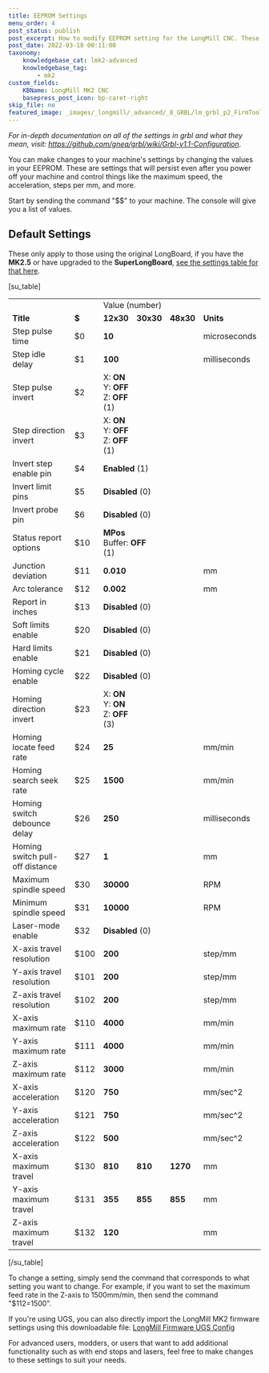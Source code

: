 ```yaml
---
title: EEPROM Settings
menu_order: 4
post_status: publish
post_excerpt: How to modify EEPROM setting for the LongMill CNC. These settings control the speed and direction of movement, machine limits, and activation of limit switches.
post_date: 2022-03-18 00:11:00
taxonomy:
    knowledgebase_cat: lmk2-advanced
    knowledgebase_tag:
        - mk2
custom_fields:
    KBName: LongMill MK2 CNC
    basepress_post_icon: bp-caret-right
skip_file: no
featured_image: _images/_longmill/_advanced/_8_GRBL/lm_grbl_p2_FirmTool.png
---
```


<em>For in-depth documentation on all of the settings in grbl and what they mean, visit: </em><a href="https://github.com/gnea/grbl/wiki/Grbl-v1.1-Configuration" target="_blank" rel="noopener"><em>https://github.com/gnea/grbl/wiki/Grbl-v1.1-Configuration</em></a>.

You can make changes to your machine's settings by changing the values in your EEPROM. These are settings that will persist even after you power off your machine and control things like the maximum speed, the acceleration, steps per mm, and more.

Start by sending the command "$$" to your machine. The console will give you a list of values.

## Default Settings

These only apply to those using the original LongBoard, if you have the <b>MK2.5</b> or have upgraded to the <b>SuperLongBoard</b>, <a href="https://resources.sienci.com/view/slb-firmware-flashing/#settings-descriptions">see the settings table for that here</a>.

[su_table]
<table>
<tbody>
<tr>
<td></td>
<td></td>
<td colspan="3">Value (number)</td>
<td></td>
</tr>
<tr>
<td><b>Title</b></td>
<td><b>$</b></td>
<td><b>12x30</b></td>
<td><b>30x30</b></td>
<td><b>48x30</b></td>
<td><b>Units</b></td>
</tr>
<tr>
<td>Step pulse time</td>
<td>$0</td>
<td colspan="3"><b>10</b></td>
<td>microseconds</td>
</tr>
<tr>
<td>Step idle delay</td>
<td>$1</td>
<td colspan="3"><b>100</b></td>
<td>milliseconds</td>
</tr>
<tr>
<td>Step pulse invert</td>
<td>$2</td>
<td colspan="3">X: <b>ON</b><br>Y: <b>OFF</b><br>Z: <b>OFF</b><br>(1)</td>
<td></td>
</tr>
<tr>
<td>Step direction invert</td>
<td>$3</td>
<td colspan="3">X: <b>ON</b><br>Y: <b>OFF</b><br>Z: <b>OFF</b><br>(1)</td>
<td></td>
</tr>
<tr>
<td>Invert step enable pin</td>
<td>$4</td>
<td colspan="3"><b>Enabled</b> (1)</td>
<td></td>
</tr>
<tr>
<td>Invert limit pins</td>
<td>$5</td>
<td colspan="3"><b>Disabled</b> (0)</td>
<td></td>
</tr>
<tr>
<td>Invert probe pin</td>
<td>$6</td>
<td colspan="3"><b>Disabled</b> (0)</td>
<td></td>
</tr>
<tr>
<td>Status report options</td>
<td>$10</td>
<td colspan="3"><b>MPos</b><br>Buffer: <b>OFF</b><br>(1)</td>
<td></td>
</tr>
<tr>
<td>Junction deviation</td>
<td>$11</td>
<td colspan="3"><b>0.010</b></td>
<td>mm</td>
</tr>
<tr>
<td>Arc tolerance</td>
<td>$12</td>
<td colspan="3"><b>0.002</b></td>
<td>mm</td>
</tr>
<tr>
<td>Report in inches</td>
<td>$13</td>
<td colspan="3"><b>Disabled</b> (0)</td>
<td></td>
</tr>
<tr>
<td>Soft limits enable</td>
<td>$20</td>
<td colspan="3"><b>Disabled</b> (0)</td>
<td></td>
</tr>
<tr>
<td>Hard limits enable</td>
<td>$21</td>
<td colspan="3"><b>Disabled</b> (0)</td>
<td></td>
</tr>
<tr>
<td>Homing cycle enable</td>
<td>$22</td>
<td colspan="3"><b>Disabled</b> (0)</td>
<td></td>
</tr>
<tr>
<td>Homing direction invert</td>
<td>$23</td>
<td colspan="3">X: <b>ON</b><br>Y: <b>ON</b><br>Z: <b>OFF</b><br>(3)</td>
<td></td>
</tr>
<tr>
<td>Homing locate feed rate</td>
<td>$24</td>
<td colspan="3"><b>25</b></td>
<td>mm/min</td>
</tr>
<tr>
<td>Homing search seek rate</td>
<td>$25</td>
<td colspan="3"><b>1500</b></td>
<td>mm/min</td>
</tr>
<tr>
<td>Homing switch debounce delay</td>
<td>$26</td>
<td colspan="3"><b>250</b></td>
<td>milliseconds</td>
</tr>
<tr>
<td>Homing switch pull-off distance</td>
<td>$27</td>
<td colspan="3"><b>1</b></td>
<td>mm</td>
</tr>
<tr>
<td>Maximum spindle speed</td>
<td>$30</td>
<td colspan="3"><b>30000</b></td>
<td>RPM</td>
</tr>
<tr>
<td>Minimum spindle speed</td>
<td>$31</td>
<td colspan="3"><b>10000</b></td>
<td>RPM</td>
</tr>
<tr>
<td>Laser-mode enable</td>
<td>$32</td>
<td colspan="3"><b>Disabled</b> (0)</td>
<td></td>
</tr>
<tr>
<td>X-axis travel resolution</td>
<td>$100</td>
<td colspan="3"><b>200</b></td>
<td>step/mm</td>
</tr>
<tr>
<td>Y-axis travel resolution</td>
<td>$101</td>
<td colspan="3"><b>200</b></td>
<td>step/mm</td>
</tr>
<tr>
<td>Z-axis travel resolution</td>
<td>$102</td>
<td colspan="3"><b>200</b></td>
<td>step/mm</td>
</tr>
<tr>
<td>X-axis maximum rate</td>
<td>$110</td>
<td colspan="3"><b>4000</b></td>
<td>mm/min</td>
</tr>
<tr>
<td>Y-axis maximum rate</td>
<td>$111</td>
<td colspan="3"><b>4000</b></td>
<td>mm/min</td>
</tr>
<tr>
<td>Z-axis maximum rate</td>
<td>$112</td>
<td colspan="3"><b>3000</b></td>
<td>mm/min</td>
</tr>
<tr>
<td>X-axis acceleration</td>
<td>$120</td>
<td colspan="3"><b>750</b></td>
<td>mm/sec^2</td>
</tr>
<tr>
<td>Y-axis acceleration</td>
<td>$121</td>
<td colspan="3"><b>750</b></td>
<td>mm/sec^2</td>
</tr>
<tr>
<td>Z-axis acceleration</td>
<td>$122</td>
<td colspan="3"><b>500</b></td>
<td>mm/sec^2</td>
</tr>
<tr>
<td>X-axis maximum travel</td>
<td>$130</td>
<td><b>810</b></td>
<td><b>810</b></td>
<td><b>1270</b></td>
<td>mm</td>
</tr>
<tr>
<td>Y-axis maximum travel</td>
<td>$131</td>
<td><b>355</b></td>
<td><b>855</b></td>
<td><b>855</b></td>
<td>mm</td>
</tr>
<tr>
<td>Z-axis maximum travel</td>
<td>$132</td>
<td colspan="3"><b>120</b></td>
<td>mm</td>
</tr>
</tbody>
</table>
[/su_table]

To change a setting, simply send the command that corresponds to what setting you want to change. For example, if you want to set the maximum feed rate in the Z-axis to 1500mm/min, then send the command "$112=1500".

If you're using UGS, you can also directly import the LongMill MK2 firmware settings using this downloadable file: <a href="https://resources.sienci.com/wp-content/uploads/2022/03/LongMill-MK2-Firmware.zip">LongMill Firmware UGS Config</a>

For advanced users, modders, or users that want to add additional functionality such as with end stops and lasers, feel free to make changes to these settings to suit your needs.
